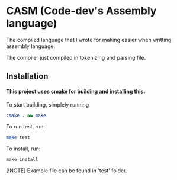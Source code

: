 # CASM (Code-dev's Assembly language)
The compiled language that I wrote for making easier when writting assembly language.

The compiler just compiled in tokenizing and parsing file.

## Installation
#### This project uses cmake for building and installing this.
To start building, simplely running
```sh
cmake . && make
```
To run test, run:
```sh
make test
```
To install, run:
```
make install
```
[!NOTE]
Example file can be found in 'test' folder.

